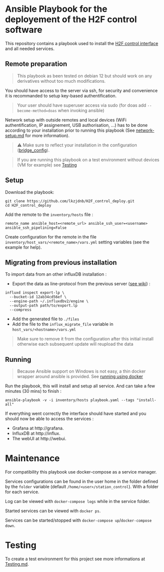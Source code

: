 # Ansible Playbook for the deployement of the H2F control software
This repository contains a playbook used to install the [H2F control interface](https://github.com/lkzjdnb/H2F_control) and all needed services.

## Remote preparation 
> This playbook as been tested on debian 12 but should work on any derivatives without too much modifications.

You should have access to the server via ssh, for security and convenience it is recommanded to setup key-based authentification.
> Your user should have superuser access via sudo (for doas add `--become-method=doas` when invoking ansible)

Network setup with outside remotes and local devices (WiFi authentification, IP assignement, USB authorisation, ...) has to be done according to your installation prior to running this playbook (See [network-setup.md](/docs/network-setup.md) for more information).
> :warning: Make sure to reflect your installation in the configuration ([bridge_config](https://github.com/lkzjdnb/bridge_config)).

> If you are running this playbook on a test environment without devices (VM for example) see [Testing](#testing)

## Setup
Download the playbook:
```
git clone https://github.com/lkzjdnb/H2F_control_deploy.git
cd H2F_control_deploy
```

Add the remote to the `inventory/hosts` file : 

`remote_name ansible_host=<remote_url> ansible_ssh_user=<username> ansible_ssh_pipelining=False`

Create configuration for the remote in the file `inventory/host_vars/<remote_name>/vars.yml` setting variables (see the example for help).

## Migrating from previous installation
To import data from an other influxDB installation : 
- Export the data as line-protocol from the previous server ([see wiki](https://docs.influxdata.com/influxdb/v2/write-data/migrate-data/migrate-oss/)) : 
```
influxd inspect export-lp \
  --bucket-id 12ab34cd56ef \
  --engine-path ~/.influxdbv2/engine \
  --output-path path/to/export.lp
  --compress
```
- Add the generated file to `./files`
- Add the file to the `influx_migrate_file` variable in `host_vars/<hostname>/vars.yml`

> Make sure to remove it from the configuration after this initial install otherwise each subsequent update will reupload the data

## Running
> Because Ansible support on Windows is not easy, a thin docker wrapper around ansible is provided. See [running using docker](docs/Running-on-docker.md)

Run the playbook, this will install and setup all service. And can take a few minutes (30 mins) to finish : 

`ansible-playbook -v -i inventory/hosts playbook.yaml --tags "install-all"`

If everything went correctly the interface should have started and you should now be able to access the services : 
- Grafana at http://grafana.<hostname>
- InfluxDB at http://influx.<hostname>
- The webUI at http://webui.<hostname>

# Maintenance
For compatibility this playbook use docker-compose as a service manager.

Services configurations can be found in the user home in the folder defined by the `folder` variable (default `/home/<user>/station_control`). With a folder for each service.

Log can be viewed with `docker-compose logs` while in the service folder.

Started services can be viewed with `docker ps`.

Services can be started/stopped with `docker-compose up`/`docker-compose down`.

# Testing
To create a test environment for this project see more informations at [Testing.md](/docs/Testing.md).
